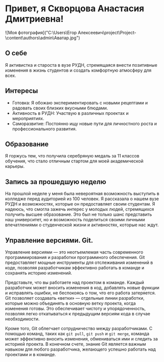 # Привет, я Скворцова Анастасия Дмитриевна!

![Моя фотография]("C:\Users\Егор Алексеевич\project\Project-\content\authors\admin\Аватар.jpg")

## О себе
Я активистка и староста в вузе РУДН, стремящаяся внести позитивные изменения в жизнь студентов и создать комфортную атмосферу для всех.

## Интересы
- Готовка: Я обожаю экспериментировать с новыми рецептами и радовать своих близких вкусными блюдами.
- Активность в РУДН: Участвую в различных проектах и мероприятиях.
- Саморазвитие: Постоянно ищу новые пути для личностного роста и профессионального развития.

## Образование
Я горжусь тем, что получила серебряную медаль за 11 классов обучения, что стало отличным стартом для моей академической карьеры.

## Запись за прошедшую неделю
На прошлой неделе у меня была невероятная возможность выступить в колледже перед аудиторией из 100 человек. Я рассказала о нашем вузе РУДН и возможностях, которые он предоставляет своим студентам. Я надеюсь, что смогла зажечь интерес у молодых людей, стремящихся получить высшее образование. Это был не только шанс представить наш университет, но и возможность поделиться своими личными впечатлениями о студенческой жизни и активностях, которые нас ждут.

## Управление версиями. Git.
Управление версиями — это неотъемлемая часть современного программирования и разработки программного обеспечения. Git предоставляет мощные инструменты для отслеживания изменений в коде, позволяя разработчикам эффективно работать в команде и сохранять историю изменений.

Представьте, что вы работаете над проектом в команде. Каждый разработчик может вносить изменения в код, добавлять новые функции и исправлять ошибки, не беспокоясь о том, что его работа затеряется. Git позволяет создавать «ветки» — отдельные линии разработки, которые можно объединять в основную ветку проекта, когда изменения готовы. Это обеспечивает чистоту и упорядоченность, позволяя легко откатываться к предыдущим версиям кода в случае необходимости.

Кроме того, Git облегчает сотрудничество между разработчиками. С помощью команд, таких как `git pull`, `git push` и `git merge`, команда может эффективно вносить изменения, обмениваться ими и следить за историей проекта. В конечном счете, знание Git является важным навыком для любого разработчика, желающего успешно работать над проектами и в команде.